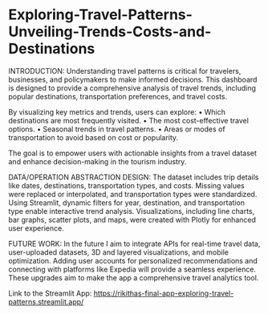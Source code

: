 # Exploring-Travel-Patterns-Unveiling-Trends-Costs-and-Destinations

INTRODUCTION:
Understanding travel patterns is critical for travelers, businesses, and policymakers to make informed decisions. This dashboard is designed to provide a comprehensive analysis of travel trends, including popular destinations, transportation preferences, and travel costs.

By visualizing key metrics and trends, users can explore:
	•	Which destinations are most frequently visited.
	•	The most cost-effective travel options.
	•	Seasonal trends in travel patterns.
	•	Areas or modes of transportation to avoid based on cost or popularity.

The goal is to empower users with actionable insights from a travel dataset and enhance decision-making in the tourism industry.

DATA/OPERATION ABSTRACTION DESIGN:
The dataset includes trip details like dates, destinations, transportation types, and costs. Missing values were replaced or interpolated, and transportation types were standardized. Using Streamlit, dynamic filters for year, destination, and transportation type enable interactive trend analysis. Visualizations, including line charts, bar graphs, scatter plots, and maps, were created with Plotly for enhanced user experience.

FUTURE WORK:
In the future I aim to integrate APIs for real-time travel data, user-uploaded datasets, 3D and layered visualizations, and mobile optimization. Adding user accounts for personalized recommendations and connecting with platforms like Expedia will provide a seamless experience. These upgrades aim to make the app a comprehensive travel analytics tool.

Link to the Streamlit App: https://rikithas-final-app-exploring-travel-patterns.streamlit.app/




